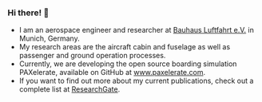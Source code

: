 ### Hi there! 👋

- I am an aerospace engineer and researcher at [Bauhaus Luftfahrt e.V.](www.bauhaus-luftfahrt.net) in Munich, Germany. 
- My research areas are the aircraft cabin and fuselage as well as passenger and ground operation processes. 
- Currently, we are developing the open source boarding simulation PAXelerate, available on GitHub at www.paxelerate.com. 
- If you want to find out more about my current publications, check out a complete list at [ResearchGate](https://www.researchgate.net/profile/Marc-Engelmann).
